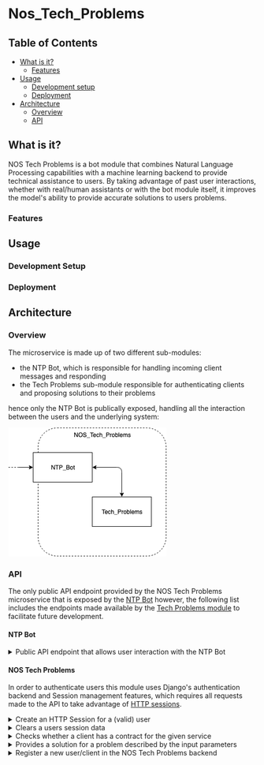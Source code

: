 # Nos_Tech_Problems

## Table of Contents
* [What is it?](#what-is-it)
  - [Features](#features)
* [Usage](#usage)
  - [Development setup](#development-setup)
  - [Deployment](#deployment)
* [Architecture](#architecture)
  - [Overview](#overview)
  - [API](#api)


## What is it?
NOS Tech Problems is a bot module that combines Natural Language Processing capabilities 
with a machine learning backend to provide technical assistance to users. By taking advantage
of past user interactions, whether with real/human assistants or with the bot module itself, it
improves the model's ability to provide accurate solutions to users problems.

### Features


## Usage
### Development Setup

### Deployment


## Architecture
### Overview
The microservice is made up of two different sub-modules: 
- the NTP Bot, which is responsible for handling incoming client messages and responding
- the Tech Problems sub-module responsible for authenticating clients and proposing solutions to their problems

hence only the NTP Bot is publically exposed, handling all the interaction between the users and the underlying
system:

![NOS\_Tech\_Problems Overview](static/NTP_Overview.png)

### API
The only public API endpoint provided by the NOS Tech Problems microservice that is 
exposed by the [NTP Bot](NTP_Bot) however, the following list includes the endpoints made
available by the [Tech Problems module](Tech_Problems) to facilitate future development.

#### NTP Bot
<details>
<summary>Public API endpoint that allows user interaction with the NTP Bot</summary>

```http
POST /solver
```

</details>

#### NOS Tech Problems
In order to authenticate users this module uses Django's authentication backend and Session management features, 
which requires all requests made to the API to take advantage of 
[HTTP sessions](https://developer.mozilla.org/en-US/docs/Web/HTTP/Session).

<details>
<summary>Create an HTTP Session for a (valid) user</summary>

```http
GET /problems/login?username=<>&password=<>
```

| Parameter | Type | Description |
| :--- | :--- | :--- |
| `username` | `string` | Username (telephone number) |
| `password` | `string` | Password (NIF) |

</details>

<details>
<summary>Clears a users session data</summary>

```http
GET /problems/logout
```
</details>

<details>
<summary>Checks whether a client has a contract for the given service</summary>

```http
GET /problems/client_has_service?servico=<>
```

| Parameter | Type | Description |
| :--- | :--- | :--- |
| `servico` | `string` | Internal description of a single ISP service |

</details>

<details>
<summary>Provides a solution for a problem described by the input parameters</summary>

```http
GET /problems/solve?sintoma=<>&tipificacao_tipo_1=<>&tipificacao_tipo_2=<>&tipificacao_tipo_3=<>
```

| Parameter | Type | Description |
| :--- | :--- | :--- |
| `sintoma` | `string` | Internal description of the problem's simptome |
| `tipificacao_tipo_1` | `string` | Problem Typification - Type 1 |
| `tipificacao_tipo_2` | `string` | Problem Typification - Type 2 |
| `tipificacao_tipo_3` | `string` | Problem Typification - Type 3 |

</details>

<details>
<summary>Register a new user/client in the NOS Tech Problems backend</summary>

```http
GET /problems/register?username=<>&password=<>&morada=<>&equipamentos=<>&tarifario=<>
```

| Parameter | Type | Description |
| :--- | :--- | :--- |
| `username` | `string` | Username (telephone number) |
| `password` | `string` | Password (NIF) |
| `morada` | `string` | Client's address |
| `equipamentos` | `string` | Client's devices that pertain to the ISP service |
| `tarifario` | `string` | Client's contracted tariff |
</details>

